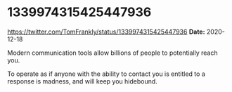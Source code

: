# 1339974315425447936
https://twitter.com/TomFrankly/status/1339974315425447936
**Date:** 2020-12-18

Modern communication tools allow billions of people to potentially reach you. 

To operate as if anyone with the ability to contact you is entitled to a response is madness, and will keep you hidebound.
